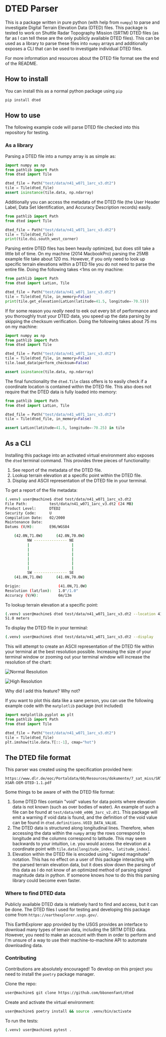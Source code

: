 # DTED Parser

This is a package written in pure python (with help from `numpy`) to parse
  and investigate Digital Terrain Elevation Data (DTED) files. This package
  is tested to work on Shuttle Radar Topography Mission (SRTM) DTED files
  (as far as I can tell these are the only publicly available DTED files).
  This can be used as a library to parse these files into `numpy` arrays
  and additionally exposes a CLI that can be used to investigate individual
  DTED files.
  
For more information and resources about the DTED file format see the
  end of the README.  

## How to install
You can install this as a normal python package using `pip`
```bash
pip install dted
``` 

## How to use

The following example code will parse DTED file checked into this repository
  for testing.

### As a library

Parsing a DTED file into a numpy array is as simple as:
```python
import numpy as np
from pathlib import Path
from dted import Tile

dted_file = Path("test/data/n41_w071_1arc_v3.dt2")
tile = Tile(dted_file)
assert isinstance(tile.data, np.ndarray)
```

Additionally you can access the metadata of the DTED file (the User Header 
  Label, Data Set Identification, and Accuracy Description records) easily.

```python
from pathlib import Path
from dted import Tile

dted_file = Path("test/data/n41_w071_1arc_v3.dt2")
tile = Tile(dted_file)
print(tile.dsi.south_west_corner)
```

Parsing entire DTED files has been heavily optimized, but does still take
  a little bit of time. On my machine (2014 MacbookPro) parsing the 25MB
  example file take about 120 ms. However, if you only need to look up
  specific terrain elevations within a DTED file you do not need to parse
  the entire file. Doing the following takes <1ms on my machine: 

```python
from pathlib import Path
from dted import LatLon, Tile

dted_file = Path("test/data/n41_w071_1arc_v3.dt2")
tile = Tile(dted_file, in_memory=False)
print(tile.get_elevation(LatLon(latitude=41.5, longitude=-70.5)))
```

If for some reason you _really_ need to eek out every bit of performance and
  you thoroughly trust your DTED data, you speed up the data parsing by
  skipping the checksum verification. Doing the following takes about 75 ms
  on my machine:
  
```python
import numpy as np
from pathlib import Path
from dted import Tile

dted_file = Path("test/data/n41_w071_1arc_v3.dt2")
tile = Tile(dted_file, in_memory=False)
tile.load_data(perform_checksum=False)

assert isinstance(tile.data, np.ndarray)
```

The final functionality the `dted.Tile` class offers is to easily check if
  a coordinate location is contained within the DTED file. This also does
  not require that the DTED data is fully loaded into memory:

```python
from pathlib import Path
from dted import LatLon, Tile

dted_file = Path("test/data/n41_w071_1arc_v3.dt2")
tile = Tile(dted_file, in_memory=False)

assert LatLon(latitude=41.5, longitude=-70.25) in tile
```

## As a CLI

Installing this package into an activated virtual environment also exposes
  the `dted` terminal command. This provides three pieces of functionality:
1. See report of the metadata of the DTED file.
2. Lookup terrain elevation at a specific point within the DTED file.
3. Display and ASCII representation of the DTED file in your terminal.

To get a report of the file metadata:
```bash
(.venv) user@machine$ dted test/data/n41_w071_1arc_v3.dt2 
File Path:          test/data/n41_w071_1arc_v3.dt2 (24 MB)
Product Level:      DTED2
Security Code:      U
Compilation Date:   02/2000
Maintenance Date:   
Datums (V/H):       E96/WGS84

    (42.0N,71.0W)      (42.0N,70.0W)
          NW --------------- NE     
          |                   |     
          |                   |     
          |                   |     
          |                   |     
          |                   |     
          |                   |     
          SW --------------- SE     
    (41.0N,71.0W)      (41.0N,70.0W)

Origin:                 (41.0N,71.0W)
Resolution (lat/lon):   1.0"/1.0"
Accuracy (V/H):         6m/13m
```

To lookup terrain elevation at a specific point:
```bash
(.venv) user@machine$ dted test/data/n41_w071_1arc_v3.dt2 --location 41.7 -70.4
51.0 meters
```

To display the DTED file in your terminal:
```bash
(.venv) user@machine$ dted test/data/n41_w071_1arc_v3.dt2 --display
```
This will attempt to create an ASCII representation of the DTED file within
  your terminal at the best resolution possible. Increasing the size of your
  terminal window or zooming out your terminal window will increase the 
  resolution of the chart:
  
![Normal Resolution](.images/normal_resolution.png)

![High Resolution](.images/high_resolution.png)

Why did I add this feature? Why not?

If you want to plot this data like a sane person, you can use the following
 example code with the `matplotlib` package (not included)

```python
import matplotlib.pyplot as plt
from pathlib import Path
from dted import Tile

dted_file = Path("test/data/n41_w071_1arc_v3.dt2")
tile = Tile(dted_file)
plt.imshow(tile.data.T[::-1], cmap="hot")
```

## The DTED file format

This parser was created using the specification provided here:
```
https://www.dlr.de/eoc/Portaldata/60/Resources/dokumente/7_sat_miss/SRTM-XSAR-DEM-DTED-1.1.pdf
```

Some things to be aware of with the DTED file format:
1. Some DTED files contain "void" values for data points where elevation
  data is not known (such as over bodies of water). An example of such a
  file can be found at `test/data/n00_e006_3arc_v2.dt1`. This package
  will emit a warning if void data is found, and the definition of the
  void value can be found in `dted.definitions.VOID_DATA_VALUE`.
2. The DTED data is structured along longitudinal lines. Therefore, when
  accessing the data within the `numpy` array the rows correspond to 
  longitude and the columns correspond to latitude. This may seem backwards
  to your intuition, i.e. you would access the elevation at a coordinate
  point with `tile.data[longitude_index, latitude_index]`.
3. Elevation within the DTED file is encoded using "signed magnitude"
  notation. This has no effect on a user of this package interacting with
  the parsed terrain elevation data, but it does slow down the parsing of 
  this data as I do not know of an optimized method of parsing signed
  magnitude data in python. If someone knows how to do this this parsing
  library could become even faster. 

### Where to find DTED data

Publicly available DTED data is relatively hard to find and access, 
  but it can be done. The DTED files I used for testing and developing 
  this package come from `https://earthexplorer.usgs.gov/`.

This EarthExplorer app provided by the USGS provides an interface to 
  download many types of terrain data, including the SRTM DTED data.
  However, you need to make an account with them in order to perform 
  and I'm unsure of a way to use their machine-to-machine API to automate
  downloading data.

### Contributing

Contributions are absolutely encouraged! To develop on this project you
  need to install the `poetry` package manager.
 
Clone the repo:
```bash
user@machine$ git clone https://github.com/bbonenfant/dted
```

Create and activate the virtual environment:
```bash
user@machine$ poetry install && source .venv/bin/activate
```

To run the tests:
```bash
(.venv) user@machine$ pytest .
```
